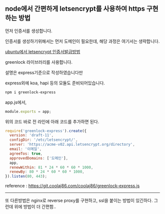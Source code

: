 ## node에서 간편하게 letsencrypt를 사용하여 https 구현하는 방법

먼저 인증서를 생성합니다.

인증서를 생성하기위해서는 먼저 도메인이 필요한데, 해당 과정은 여기서는 생략합니다.

[ubuntu에서 letsencrypt 인증서발급방법](../server-side/letsencrypt.md)


greenlock 라이브러리를 사용합니다.

설명은 express기준으로 작성하였습니다만

express외에 koa, hapi 등의 모듈도 준비되어있습니다.

```bash
npm i greenlock-express
```

app.js에서,

```js
module.exports = app;
```

위의 코드 바로 전 라인에 아래 코드를 추가하면 된다.

```js
require('greenlock-express').create({
  version: 'draft-11',
  configDir: '/etc/letsencrypt/',
  server: 'https://acme-v02.api.letsencrypt.org/directory',
  email: '이메일',
  agreeTos: true,
  approvedDomains: ['도메인'],
  app,
  renewWithin: 81 * 24 * 60 * 60 * 1000,
  renewBy: 80 * 24 * 60 * 60 * 1000,
}).listen(80, 443);
```

reference : https://git.coolaj86.com/coolaj86/greenlock-express.js

------------------------------

또 다른방법은 nginx로 reverse proxy를 구현하고, ssl을 붙이는 방법이 있긴하다. 그런데 위에 방법이 더 간편함..